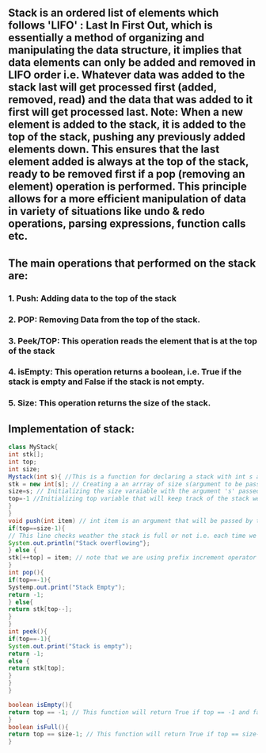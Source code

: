 
## Stack is an ordered list of elements which follows 'LIFO' : Last In First Out, which is essentially a method of organizing and manipulating the data structure, it implies that data elements can only be added and removed in LIFO order i.e. Whatever data was added to the stack last will get processed first (added, removed, read) and the data that was added to it first will get processed last. Note: When a new element is added to the stack, it is added to the top of the stack, pushing any previously added elements down. This ensures that the last element added is always at the top of the stack, ready to be removed first if a pop (removing an element) operation is performed. This principle allows for a more efficient manipulation of data in variety of situations like undo & redo operations, parsing expressions, function calls etc.

## The main operations that performed on the stack are:

### 1. Push: Adding data to the top of the stack

### 2. POP: Removing Data from the top of the stack.

### 3. Peek/TOP: This operation reads the element that is at the top of the stack 

### 4. isEmpty: This operation returns a boolean, i.e. True if the stack is empty and False if the stack is not empty.

### 5. Size: This operation returns the size of the stack.

## Implementation of stack: 

```java
class MyStack{
int stk[];
int top;
int size;
Mystack(int s){ //This is a function for declaring a stack with int s as an argument that let's the user enter the size of the stack while calling this function
stk = new int[s]; // Creating a an arrray of size s(argument to be passed by user in place of s when they call this function)
size=s; // Initializing the size varaiable with the argument 's' passed by user
top=-1 //Initializing top variable that will keep track of the stack we created, it will also be used while pushing data into the stack, by being passed later inside the push function we will create as a index value for the array stk
}
}
void push(int item) // int item is an argument that will be passed by the user of the function, used for pushing the data that is passed being here into the stack we created
if(top==size-1){
// This line checks weather the stack is full or not i.e. each time we pass an element we increment top, suppose we have 5 numbers to pass into the stack, {1,2,3,4,5} when we pass 5 in the argument of push function, we increment top variable from -1 to 0 while inserting data in the stack array, and as we pass remaining numbers we keep incrementing the numbers, if we initialized a stack of 5 numbers by the time we pushed all 5 numbers top variable will be incremented from -1 to 4, and if the number is 4 in our case and when we compare it with size-1, it means the stack is full hence we will now return "stack full" or "stack overflowing" as a message to notify the user of this function, if not we simply push the number into the array with an else statement and increment top variable to keep track.
System.out.println("Stack overflowing"};
} else {
stk[++top] = item; // note that we are using prefix increment operator and not postfix i.e. top++ as we initialized top with -1 in Mystack function and since we want the first index passed in the stk array. as the user pushes the first element in the array, to be 0 and not -1, therefore if we used top++ it would've been processed as -1 index and not 0.
}				   
int pop(){
if(top==-1){
Systemp.out.print("Stack Empty");
return -1;
} else{
return stk[top--];
}
}
int peek(){
if(top==-1){
System.out.print("Stack is empty");
return -1;
else {
return stk[top];
}
}
}

boolean isEmpty(){
return top == -1; // This function will return True if top == -1 and false if not
}
boolean isFull(){
return top == size-1; // This function will return True if top == size-1 as top tracks the size of the stack array and if lets say the size of the stack is 5 and we already know that everytime we pushed a number in the array we incremented top variable by 1 which we initialized with -1 at the beginning, therefore, when the array is full top will be incremented to the number equivalent to size-1, since we are starting with -1 i.e. 4 hence top == -1 will return True. 
}

```